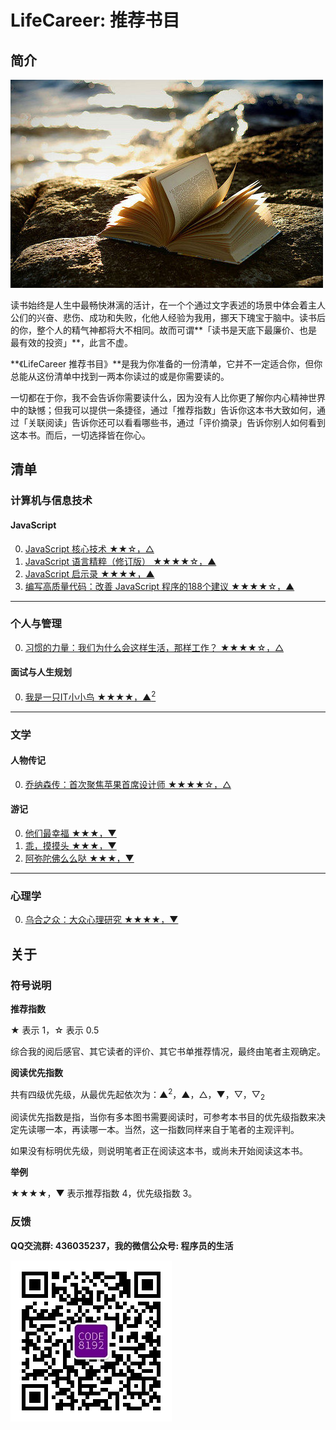 # LifeCareer: 推荐书目 #

## 简介 ##

![Title](assets/title.jpg)

读书始终是人生中最畅快淋漓的活计，在一个个通过文字表述的场景中体会着主人公们的兴奋、悲伤、成功和失败，化他人经验为我用，挪天下瑰宝于脑中。读书后的你，整个人的精气神都将大不相同。故而可谓**「读书是天底下最廉价、也是最有效的投资」**，此言不虚。

**《LifeCareer 推荐书目》**是我为你准备的一份清单，它并不一定适合你，但你总能从这份清单中找到一两本你读过的或是你需要读的。

一切都在于你，我不会告诉你需要读什么，因为没有人比你更了解你内心精神世界中的缺憾；但我可以提供一条捷径，通过「推荐指数」告诉你这本书大致如何，通过「关联阅读」告诉你还可以看看哪些书，通过「评价摘录」告诉你别人如何看到这本书。而后，一切选择皆在你心。

## 清单 ##

### 计算机与信息技术 ###

#### JavaScript ####
0. [JavaScript 核心技术 ★★☆，△][learning-javascript---cmpedu-2007]
0. [JavaScript 语言精粹（修订版） ★★★★☆，▲][javascript-the-good-parts---phei-2012]
0. [JavaScript 启示录 ★★★★，▲][javascript-enlightenment---ptpress-2014]
0. [编写高质量代码：改善 JavaScript 程序的188个建议 ★★★★☆，▲][javascript-188---cmpedu-2012]

[learning-javascript---cmpedu-2007]: computer-it/programming-and-architectural-design/javascript/learning-javascript---cmpedu-2007.md "JavaScript 核心技术"
[javascript-the-good-parts---phei-2012]: computer-it/programming-and-architectural-design/javascript/javascript-the-good-parts---phei-2012.md "JavaScript 语言精粹"
[javascript-enlightenment---ptpress-2014]: computer-it/programming-and-architectural-design/javascript/javascript-enlightenment---ptpress-2014.md "JavaScript 启示录"
[javascript-188---cmpedu-2012]: computer-it/programming-and-architectural-design/javascript/javascript-188---cmpedu-2012.md "编写高质量代码：改善 JavaScript 程序的188个建议"

* * *

### 个人与管理 ###
0. [习惯的力量：我们为什么会这样生活，那样工作？ ★★★★☆，△][the-power-of-habit---citicpress-2013]

[the-power-of-habit---citicpress-2013]: personnel-management/the-power-of-habit---citicpress-2013.md "习惯的力量：我们为什么会这样生活，那样工作？"

#### 面试与人生规划 ####

0. [我是一只IT小小鸟 ★★★★，▲<sup>2</sup>][i-am-a-tiny-bird---phei-2009]

[i-am-a-tiny-bird---phei-2009]: personnel-management/i-am-a-tiny-bird---phei-2009.md "我是一只IT小小鸟"

* * *

### 文学 ###

#### 人物传记 ####
0. [乔纳森传：首次聚焦苹果首席设计师 ★★★★☆，△][the-genius-behind-apple_s-greatest-products---citicpress-2014]

[the-genius-behind-apple_s-greatest-products---citicpress-2014]: literature/biography/the-genius-behind-apple_s-greatest-products---citicpress-2014.md "乌合之众：大众心理研究"

#### 游记 ####

0. [他们最幸福 ★★★，▼][ta-men-zui-xin-fu---hl&ahp-2013]
0. [乖，摸摸头 ★★★，▼][guai-mo-mo-tou---hl&ahp-2014]
0. [阿弥陀佛么么哒 ★★★，▼][e-mo-tuo-fo-me-me-da---hl&ahp-2015]

[ta-men-zui-xin-fu---hl&ahp-2013]: literature/travels/ta-men-zui-xin-fu---hl&ahp-2013.md "他们最幸福"
[guai-mo-mo-tou---hl&ahp-2014]: literature/travels/guai-mo-mo-tou---hl&ahp-2014.md "乖，摸摸头"
[e-mo-tuo-fo-me-me-da---hl&ahp-2015]: literature/travels/e-mo-tuo-fo-me-me-da---hl&ahp-2015.md "阿弥陀佛么么哒"

* * *

### 心理学 ###
0. [乌合之众：大众心理研究 ★★★★，▼][a-study-of-the-popular-mind---cctpress-2014]

[a-study-of-the-popular-mind---cctpress-2014]: psychology/a-study-of-the-popular-mind---cctpress-2014.md "乌合之众：大众心理研究"

## 关于 ##

### 符号说明 ###

**推荐指数**

★ 表示 1，☆ 表示 0.5

综合我的阅后感官、其它读者的评价、其它书单推荐情况，最终由笔者主观确定。

**阅读优先指数**

共有四级优先级，从最优先起依次为：▲<sup>2</sup>，▲，△，▼，▽，▽<sub>2</sub>

阅读优先指数是指，当你有多本图书需要阅读时，可参考本书目的优先级指数来决定先读哪一本，再读哪一本。当然，这一指数同样来自于笔者的主观评判。

如果没有标明优先级，则说明笔者正在阅读这本书，或尚未开始阅读这本书。

**举例**

★★★★，▼ 表示推荐指数 4，优先级指数 3。

### 反馈 ###

**QQ交流群: 436035237，我的微信公众号: 程序员的生活**

![程序员的生活](wechat.jpg "程序员的生活")
